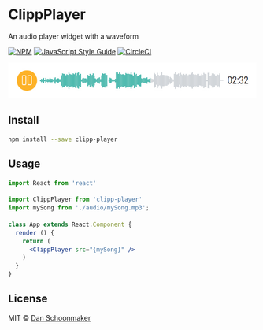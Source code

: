# ClippPlayer

An audio player widget with a waveform 

[![NPM](https://img.shields.io/npm/v/clipp-player.svg)](https://www.npmjs.com/package/clipp-player) [![JavaScript Style Guide](https://img.shields.io/badge/code_style-standard-brightgreen.svg)](https://standardjs.com) [![CircleCI](https://circleci.com/gh/dschoon/clipp-player.svg?style=svg)](https://circleci.com/gh/dschoon/clipp-player)


![ClippPlayer](example/public/ClippPlayer.jpg)

## Install

```bash
npm install --save clipp-player
```

## Usage

```jsx
import React from 'react'

import ClippPlayer from 'clipp-player'
import mySong from './audio/mySong.mp3';

class App extends React.Component {
  render () {
    return (
      <ClippPlayer src="{mySong}" />
    )
  }
}
```

## License

MIT © [Dan Schoonmaker](https://github.com/dschoon)
